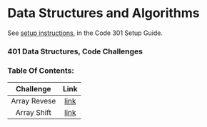# Data Structures and Algorithms

See [setup instructions](https://codefellows.github.io/setup-guide/code-301/3-code-challenges), in the Code 301 Setup Guide.

### 401 Data Structures, Code Challenges

### Table Of Contents:

|   Challenge   |                                    Link                                                                                        |
| :-----------: | :----------------------------------------------------------------------------------------------------------------------------: |
|  Array Revese |[link](https://github.com/bahazghayar/data-structures-and-algorithms/tree/main/javascript/code-challenges/arrayReverse)         |
|  Array Shift  |[link](https://github.com/bahazghayar/data-structures-and-algorithms/tree/main/javascript/code-challenges/arrayShift)           |


